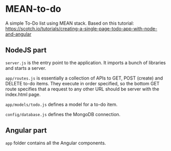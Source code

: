 # MEAN-to-do
A simple To-Do list using MEAN stack.
Based on this tutorial:
https://scotch.io/tutorials/creating-a-single-page-todo-app-with-node-and-angular

## NodeJS part
`server.js` is the entry point to the application. It imports a bunch of libraries and starts a server.

`app/routes.js` is essentially a collection of APIs to GET, POST (create) and DELETE to-do items. They execute in order specified, so the bottom GET route specifies that a request to any other URL should be server with the index.html page.

`app/models/todo.js` defines a model for a to-do item.

`config/database.js` defines the MongoDB connection.

## Angular part
`app` folder contains all the Angular components. 
